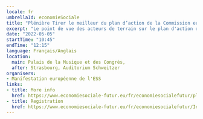 ```yaml
---
locale: fr
umbrellaId: economieSociale
title: "Plénière Tirer le meilleur du plan d’action de la Commission européenne pour l’économie sociale."
excerpt: "Le point de vue des acteurs de terrain sur le plan d'action de la Commission européenne pour l’économie sociale."
date: "2022-05-05"
startTime: "10:45"
endTime: "12:15"
language: Français/Anglais
location:
  main: Palais de la Musique et des Congrès,
  after: Strasbourg, Auditorium Schweitzer
organisers:
- Manifestation européenne de l'ESS
links:
- title: More info
  href: https://www.economiesociale-futur.eu/fr/economiesocialefutur/plen2
- title: Registration
  href: https://www.economiesociale-futur.eu/fr/economiesocialefutur/Inscription/
---
```

